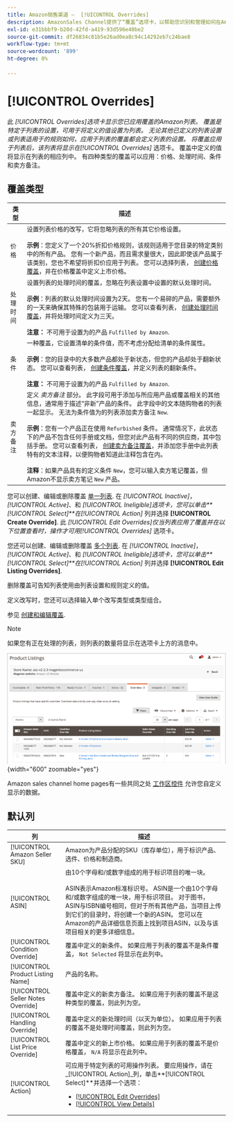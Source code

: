 ```yaml
---
title: Amazon销售渠道 —  [!UICONTROL Overrides]
description: AmazonSales Channel提供了“覆盖”选项卡，以帮助您识别和管理如何在Amazon列表中应用覆盖。
exl-id: e31bbbf9-b20d-42fd-a419-93d596e40be2
source-git-commit: df26834c81b5e26ad0ea8c94c14292eb7c24bae8
workflow-type: tm+mt
source-wordcount: '899'
ht-degree: 0%

---
```


# [!UICONTROL Overrides]

此 _[!UICONTROL Overrides]_选项卡显示您已应用覆盖的Amazon列表。 覆盖是特定于列表的设置，可用于将定义的值设置为列表。 无论其他已定义的列表设置或列表适用于的规则如何，应用于列表的覆盖都会定义列表的设置。 将覆盖应用于列表后，该列表将显示在_[!UICONTROL Overrides]_ 选项卡。 覆盖中定义的值将显示在列表的相应列中。 有四种类型的覆盖可以应用：价格、处理时间、条件和卖方备注。

## 覆盖类型

| 类型 | 描述 |
|---|---|
| 价格 | 设置列表价格的改写，它将忽略列表的所有其它价格设置。 <br><br>**示例**：您定义了一个20%折扣价格规则，该规则适用于您目录的特定类别中的所有产品。 您有一个新产品，而且需求量很大，因此即使该产品属于该类别，您也不希望将折扣价应用于列表。 您可以选择列表， [创建价格覆盖](./creating-editing-overrides.md#edit-override-single-listing)，并在价格覆盖中定义上市价格。 |
| 处理时间 | 设置列表的处理时间的覆盖，忽略在列表设置中设置的默认处理时间。<br><br>**示例**：列表的默认处理时间设置为2天。 您有一个易碎的产品，需要额外的一天来确保其特殊的包装用于运输。 您可以查看列表， [创建处理时间覆盖](./creating-editing-overrides.md#edit-override-single-listing)，并将处理时间定义为三天。<br><br>**注意：** 不可用于设置为的产品 `Fulfilled by Amazon`. |
| 条件 | 一种覆盖，它设置清单的条件值，而不考虑分配给清单的条件属性。<br><br>**示例**：您的目录中的大多数产品都处于新状态，但您的产品却处于翻新状态。 您可以查看列表， [创建条件覆盖](./creating-editing-overrides.md#edit-override-single-listing)，并定义列表的翻新条件。<br><br>**注意：** 不可用于设置为的产品 `Fulfilled by Amazon`. |
| 卖方备注 | 定义 _卖方备注_ 部分。 此字段可用于添加与所应用产品或覆盖相关的其他信息，通常用于描述“非新”产品的条件。 此字段中的文本随购物者的列表一起显示。 无法为条件值为的列表添加卖方备注 `New`. <br><br>**示例**：您有一个产品正在使用 `Refurbished` 条件。 通常情况下，此状态下的产品不包含任何手册或文档，但您对此产品有不同的供应商，其中包括手册。 您可以查看列表， [创建卖方备注覆盖](./creating-editing-overrides.md#edit-override-single-listing)，并添加您手册中此列表特有的文本注释，以便购物者知道此注释包含在内。<br><br>**注释**：如果产品具有的定义条件 `New`，您可以输入卖方笔记覆盖，但Amazon不显示卖方笔记 `New` 产品。 |

您可以创建、编辑或删除覆盖 [单一列表](./creating-editing-overrides.md#edit-override-single-listing). 在 _[!UICONTROL Inactive]_，_[!UICONTROL Active]_、和 _[!UICONTROL Ineligible]_选项卡，您可以单击&#x200B;**[!UICONTROL Select]**在_[!UICONTROL Action]_ 列并选择 **[!UICONTROL Create Override]**. 此 _[!UICONTROL Edit Overrides]_仅当列表应用了覆盖并在以下位置查看时，操作才可用_[!UICONTROL Overrides]_ 选项卡。

您还可以创建、编辑或删除覆盖 [多个列表](./creating-editing-overrides.md#edit-override-multiple-listings). 在 _[!UICONTROL Inactive]_，_[!UICONTROL Active]_、和 _[!UICONTROL Ineligible]_选项卡，您可以单击&#x200B;**[!UICONTROL Select]**在_[!UICONTROL Action]_ 列并选择 **[!UICONTROL Edit Listing Overrides]**.

删除覆盖可告知列表使用由列表设置和规则定义的值。

定义改写时，您还可以选择输入单个改写类型或类型组合。

参见 [创建和编辑覆盖](./creating-editing-overrides.md).

>[!NOTE]
>
>如果您有正在处理的列表，则列表的数量将显示在选项卡上方的消息中。

![“覆盖”选项卡](assets/amazon-overrides.png){width="600" zoomable="yes"}

Amazon sales channel home pages有一些共同之处 [工作区控件](./workspace-controls.md) 允许您自定义显示的数据。

## 默认列

| 列 | 描述 |
|---|---|
| [!UICONTROL Amazon Seller SKU] | Amazon为产品分配的SKU（库存单位），用于标识产品、选件、价格和制造商。 |
| [!UICONTROL ASIN] | 由10个字母和/或数字组成的用于标识项目的唯一块。<br><br>ASIN表示Amazon标准标识号。 ASIN是一个由10个字母和/或数字组成的唯一块，用于标识项目。 对于图书，ASIN与ISBN编号相同，但对于所有其他产品，当项目上传到它们的目录时，将创建一个新的ASIN。 您可以在Amazon的产品详细信息页面上找到项目ASIN，以及与该项目相关的更多详细信息。 |
| [!UICONTROL Condition Override] | 覆盖中定义的新条件。 如果应用于列表的覆盖不是条件覆盖， `Not Selected` 将显示在此列中。 |
| [!UICONTROL Product Listing Name] | 产品的名称。 |
| [!UICONTROL Seller Notes Override] | 覆盖中定义的新卖方备注。 如果应用于列表的覆盖不是这种类型的覆盖，则此列为空。 |
| [!UICONTROL Handling Override] | 覆盖中定义的新处理时间（以天为单位）。 如果应用于列表的覆盖不是处理时间覆盖，则此列为空。 |
| [!UICONTROL List Price Override] | 覆盖中定义的新上市价格。 如果应用于列表的覆盖不是价格覆盖， `N/A` 将显示在此列中。 |
| [!UICONTROL Action] | 可应用于特定列表的可用操作列表。 要应用操作，请在 _[!UICONTROL Action]_列，单击&#x200B;**[!UICONTROL Select]**并选择一个选项：<ul><li>[[!UICONTROL Edit Overrides]](./creating-editing-overrides.md#edit-override-single-listing)</li><li>[[!UICONTROL View Details]](./product-listing-details.md)</li></ul> |
